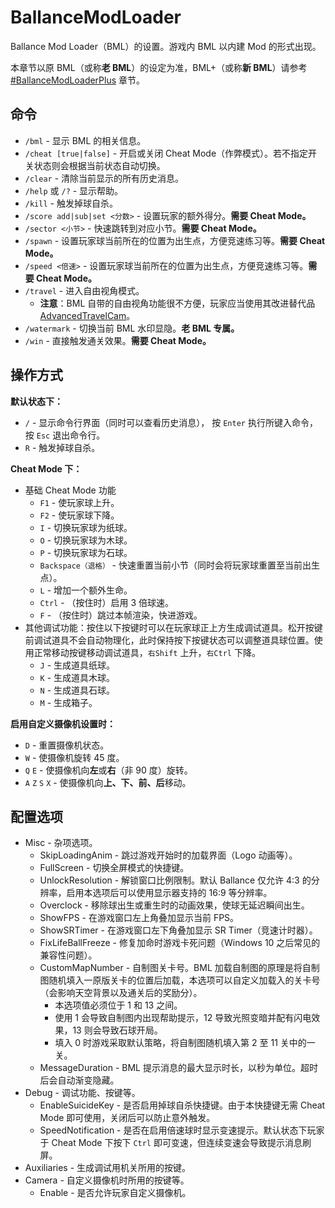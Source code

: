 # BallanceModLoader

Ballance Mod Loader（BML）的设置。游戏内 BML 以内建 Mod 的形式出现。

本章节以原 BML（或称**老 BML**）的设定为准，BML+（或称**新 BML**）请参考 [#BallanceModLoaderPlus](./BallanceModLoaderPlus.md) 章节。

## 命令

- `/bml` - 显示 BML 的相关信息。
- `/cheat [true|false]` - 开启或关闭 Cheat Mode（作弊模式）。若不指定开关状态则会根据当前状态自动切换。
- `/clear` - 清除当前显示的所有历史消息。
- `/help` 或 `/?` - 显示帮助。
- `/kill` - 触发掉球自杀。
- `/score add|sub|set <分数>` - 设置玩家的额外得分。**需要 Cheat Mode。**
- `/sector <小节>` - 快速跳转到对应小节。**需要 Cheat Mode。**
- `/spawn` - 设置玩家球当前所在的位置为出生点，方便竞速练习等。**需要 Cheat Mode。**
- `/speed <倍速>` - 设置玩家球当前所在的位置为出生点，方便竞速练习等。**需要 Cheat Mode。**
- `/travel` - 进入自由视角模式。
  * **注意**：BML 自带的自由视角功能很不方便，玩家应当使用其改进替代品 [AdvancedTravelCam](./AdvancedTravelCam.md)。
- `/watermark` - 切换当前 BML 水印显隐。**老 BML 专属。**
- `/win` - 直接触发通关效果。**需要 Cheat Mode。**

## 操作方式

**默认状态下：**

- `/` - 显示命令行界面（同时可以查看历史消息）， 按 `Enter` 执行所键入命令，按 `Esc` 退出命令行。
- `R` - 触发掉球自杀。

**Cheat Mode 下：**

- 基础 Cheat Mode 功能
  * `F1` - 使玩家球上升。
  * `F2` - 使玩家球下降。
  * `I` - 切换玩家球为纸球。
  * `O` - 切换玩家球为木球。
  * `P` - 切换玩家球为石球。
  * `Backspace`<small>（退格）</small> - 快速重置当前小节（同时会将玩家球重置至当前出生点）。
  * `L` - 增加一个额外生命。
  * `Ctrl` - （按住时）启用 3 倍球速。
  * `F` - （按住时）跳过本帧渲染，快进游戏。
- 其他调试功能：按住以下按键时可以在玩家球正上方生成调试道具。松开按键前调试道具不会自动物理化，此时保持按下按键状态可以调整道具球位置。使用正常移动按键移动调试道具，`右Shift` 上升，`右Ctrl` 下降。
  * `J` - 生成道具纸球。
  * `K` - 生成道具木球。
  * `N` - 生成道具石球。
  * `M` - 生成箱子。

**启用自定义摄像机设置时：**

- `D` - 重置摄像机状态。
- `W` - 使摄像机旋转 45 度。
- `Q` `E` - 使摄像机向**左**或**右**（非 90 度）旋转。
- `A` `Z` `S` `X` - 使摄像机向**上、下、前、后**移动。

## 配置选项

- Misc - 杂项选项。
  * SkipLoadingAnim - 跳过游戏开始时的加载界面（Logo 动画等）。
  * FullScreen - 切换全屏模式的快捷键。
  * UnlockResolution - 解锁窗口比例限制。默认 Ballance 仅允许 4:3 的分辨率，启用本选项后可以使用显示器支持的 16:9 等分辨率。
  * Overclock - 移除球出生或重生时的动画效果，使球无延迟瞬间出生。
  * ShowFPS - 在游戏窗口左上角叠加显示当前 FPS。
  * ShowSRTimer - 在游戏窗口左下角叠加显示 SR Timer（竞速计时器）。
  * FixLifeBallFreeze - 修复加命时游戏卡死问题（Windows 10 之后常见的兼容性问题）。
  * CustomMapNumber - 自制图关卡号。BML 加载自制图的原理是将自制图随机填入一原版关卡的位置后加载，本选项可以自定义加载入的关卡号（会影响天空背景以及通关后的奖励分）。
    + 本选项值必须位于 1 和 13 之间。
    + 使用 1 会导致自制图内出现帮助提示，12 导致光照变暗并配有闪电效果，13 则会导致石球开局。
    + 填入 0 时游戏采取默认策略，将自制图随机填入第 2 至 11 关中的一关。
  * MessageDuration - BML 提示消息的最大显示时长，以秒为单位。超时后会自动渐变隐藏。
- Debug - 调试功能、按键等。
  * EnableSuicideKey - 是否启用掉球自杀快捷键。由于本快捷键无需 Cheat Mode 即可使用，关闭后可以防止意外触发。
  * SpeedNotification - 是否在启用倍速球时显示变速提示。默认状态下玩家于 Cheat Mode 下按下 `Ctrl` 即可变速，但连续变速会导致提示消息刷屏。
- Auxiliaries - 生成调试用机关所用的按键。
- Camera - 自定义摄像机时所用的按键等。
  * Enable - 是否允许玩家自定义摄像机。
